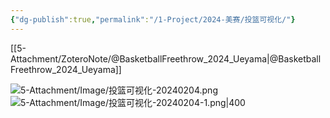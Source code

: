 ```yaml
---
{"dg-publish":true,"permalink":"/1-Project/2024-美赛/投篮可视化/"}
---
```


[[5-Attachment/ZoteroNote/@BasketballFreethrow_2024_Ueyama\|@BasketballFreethrow_2024_Ueyama]]

![5-Attachment/Image/投篮可视化-20240204.png](/img/user/5-Attachment/Image/%E6%8A%95%E7%AF%AE%E5%8F%AF%E8%A7%86%E5%8C%96-20240204.png)
![5-Attachment/Image/投篮可视化-20240204-1.png|400](/img/user/5-Attachment/Image/%E6%8A%95%E7%AF%AE%E5%8F%AF%E8%A7%86%E5%8C%96-20240204-1.png)